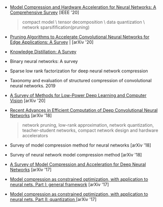 - [Model Compression and Hardware Acceleration for Neural Networks: A Comprehensive Survey](https://ieeexplore.ieee.org/abstract/document/9043731) [IEEE  '20]

  > compact model \ tensor decomposition \ data quantization \ network sparsifification(pruning)

- [Pruning Algorithms to Accelerate Convolutional Neural Networks for Edge Applications: A Survey](https://arxiv.org/abs/2005.04275) | [arXiv  '20]

- [Knowledge Distillation: A Survey](https://arxiv.org/abs/2006.05525)

- Binary neural networks: A survey

- Sparse low rank factorization for deep neural network compression

- Taxonomy and evaluation of structured compression of convolutional neural networks.  2019

- [A Survey of Methods for Low-Power Deep Learning and Computer Vision](https://arxiv.org/abs/2003.11066) [arXiv  '20]

- [Recent Advances in Efficient Computation of Deep Convolutional Neural Networks](https://arxiv.org/abs/1802.00939) [arXiv  '18]

  > network pruning, low-rank approximation, network quantization, teacher-student networks, compact network design and hardware accelerators

- Survey of model compression method for neural networks   [arXiv  '18]

- Survey of neural network model compression method   [arXiv  '18]

- [A Survey of Model Compression and Acceleration for Deep Neural Networks](https://arxiv.org/abs/1710.09282) [arXiv  '17]

- [Model compression as constrained optimization, with application to neural nets. Part I: general framework](https://arxiv.org/abs/1707.01209) [arXiv  '17]

- [Model compression as constrained optimization, with application to neural nets. Part II: quantization ](https://arxiv.org/abs/1707.04319) [arXiv  '17]
